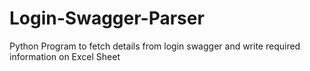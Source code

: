 # Login-Swagger-Parser
Python Program to fetch details from login swagger and write required information on Excel Sheet
